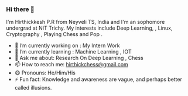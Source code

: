 ### Hi there 👋

I'm Hirthickkesh P.R from Neyveli TS, India and I'm an sophomore undergrad at NIT Trichy. 
My interests include Deep Learning, , Linux, Cryptography , Playing Chess and  Pop .


- 🔭 I’m currently working on : My Intern Work
- 🌱 I’m currently learning : Machine Learning , IOT
- 💬 Ask me about: Research On Deep Learning , Chess
- 📫 How to reach me: hirthickchess@gmail.com
- 😄 Pronouns: He/Him/His
- ⚡ Fun fact: Knowledge and awareness are vague, and perhaps better called illusions. 

